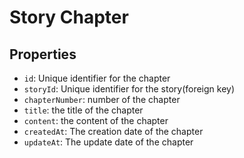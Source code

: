# Story Chapter

## Properties

- `id`: Unique identifier for the chapter
- `storyId`: Unique identifier for the story(foreign key)
- `chapterNumber`: number of the chapter
- `title`: the title of the chapter
- `content`: the content of the chapter
- `createdAt`: The creation date of the chapter
- `updateAt`: The update date of the chapter
